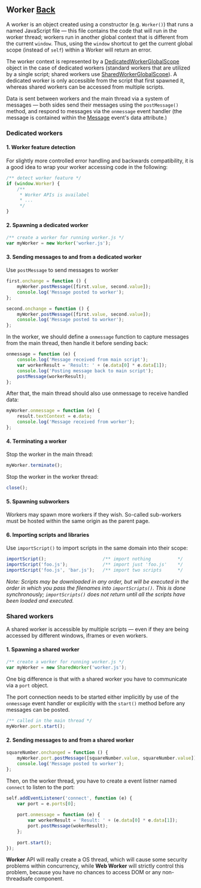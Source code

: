 ## Worker [Back](./../web_api.md)

A worker is an object created using a constructor (e.g. `Worker()`) that runs a named JavaScript file — this file contains the code that will run in the worker thread; workers run in another global context that is different from the current `window`. Thus, using the `window` shortcut to get the current global scope (instead of `self`) within a Worker will return an error.

The worker context is represented by a [DedicatedWorkerGlobalScope](https://developer.mozilla.org/en-US/docs/Web/API/DedicatedWorkerGlobalScope) object in the case of dedicated workers (standard workers that are utilized by a single script; shared workers use [SharedWorkerGlobalScope](https://developer.mozilla.org/en-US/docs/Web/API/SharedWorkerGlobalScope)). A dedicated worker is only accessible from the script that first spawned it, whereas shared workers can be accessed from multiple scripts.

Data is sent between workers and the main thread via a system of messages — both sides send their messages using the `postMessage()` method, and respond to messages via the `onmessage` event handler (the message is contained within the [Message](https://developer.mozilla.org/en-US/docs/Web/Events/Message) event's data attribute.)

### Dedicated workers

#### 1. Worker feature detection

For slightly more controlled error handling and backwards compatibility, it is a good idea to wrap your worker accessing code in the following:

```js
/** detect worker feature */
if (window.Worker) {
    /**
     * Worker APIs is availabel
     * ...
     */
}
```

#### 2. Spawning a dedicated worker

```js
/** create a worker for running worker.js */
var myWorker = new Worker('worker.js');
```

#### 3. Sending messages to and from a dedicated worker

Use `postMessage` to send messages to worker

```js
first.onchange = function () {
    myWorker.postMessage([first.value, second.value]);
    console.log('Message posted to worker');
};

second.onchange = function () {
    myWorker.postMessage([first.value, second.value]);
    console.log('Message posted to worker');
};
```

In the worker, we should define a `onmessage` function to capture messages from the main thread, then handle it before sending back:

```js
onmessage = function (e) {
    console.log('Message received from main script');
    var workerResult = 'Result: ' + (e.data[0] * e.data[1]);
    console.log('Posting message back to main script');
    postMessage(workerResult);
};
```

After that, the main thread should also use onmessage to receive handled data:

```js
myWorker.onmessage = function (e) {
    result.textContext = e.data;
    console.log('Message received from worker');
};
```

#### 4. Terminating a worker

Stop the worker in the main thread:

```js
myWorker.terminate();
```

Stop the worker in the worker thread:

```js
close();
```

#### 5. Spawning subworkers

Workers may spawn more workers if they wish. So-called sub-workers must be hosted within the same origin as the parent page.

#### 6. Importing scripts and libraries

Use `importScript()` to import scripts in the same domain into their scope:

```js
importScript();                     /** import nothing          */
importScript('foo.js');             /** import just 'foo.js'    */
importScript('foo.js', 'bar.js');   /** import two scripts      */
```

*Note: Scripts may be downloaded in any order, but will be executed in the order in which you pass the filenames into `importScripts()`. This is done synchronously; `importScripts()` does not return until all the scripts have been loaded and executed.*

### Shared workers

A shared worker is accessible by multiple scripts — even if they are being accessed by different windows, iframes or even workers.

#### 1. Spawning a shared worker

```js
/** create a worker for running worker.js */
var myWorker = new SharedWorker('worker.js');
```

One big difference is that with a shared worker you have to communicate via a `port` object.

The port connection needs to be started either implicitly by use of the `onmessage` event handler or explicitly with the `start()` method before any messages can be posted.

```js
/** called in the main thread */
myWorker.port.start();
```

#### 2. Sending messages to and from a shared worker

```js
squareNumber.onchanged = function () {
    myWorker.port.postMessage([squareNumber.value, squareNumber.value]);
    console.log('Message posted to worker');
};
```

Then, on the worker thread, you have to create a event listner named `connect` to listen to the port:

```js
self.addEventListener('connect', function (e) {
    var port = e.ports[0];
    
    port.onmessage = function (e) {
        var workerResult = 'Result: ' + (e.data[0] * e.data[1]);
        port.postMessage(wokerResult);
    };
    
    port.start();
});
```

**Worker** API will really create a OS thread, which will cause some security problems within concurrency, while **Web Worker** will strictly control this problem, because you have no chances to access DOM or any non-threadsafe component.

